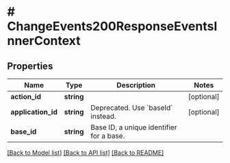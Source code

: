 # # ChangeEvents200ResponseEventsInnerContext

## Properties

Name | Type | Description | Notes
------------ | ------------- | ------------- | -------------
**action_id** | **string** |  | [optional]
**application_id** | **string** | Deprecated. Use &#x60;baseId&#x60; instead. | [optional]
**base_id** | **string** | Base ID, a unique identifier for a base. |

[[Back to Model list]](../../README.md#models) [[Back to API list]](../../README.md#endpoints) [[Back to README]](../../README.md)
